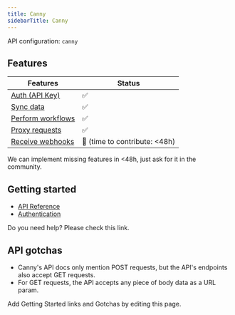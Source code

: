 ```yaml
---
title: Canny
sidebarTitle: Canny
---
```


API configuration: `canny`

## Features

| Features | Status |
| - | - |
| [Auth (API Key)](/integrate/guides/authorize-an-api) | ✅ |
| [Sync data](/integrate/guides/sync-data-from-an-api) | ✅ |
| [Perform workflows](/integrate/guides/perform-workflows-with-an-api) | ✅ |
| [Proxy requests](/integrate/guides/proxy-requests-to-an-api) | ✅ |
| [Receive webhooks](/integrate/guides/receive-webhooks-from-an-api) | 🚫 (time to contribute: &lt;48h) |

We can implement missing features in &lt;48h, just ask for it in the community.

## Getting started

-   [API Reference](https://developers.canny.io/api-reference)
-   [Authentication](https://developers.canny.io/api-reference#authentication)

Do you need help? Please check this link.

## API gotchas

- Canny's API docs only mention POST requests, but the API's endpoints also accept GET requests.
- For GET requests, the API accepts any piece of body data as a URL param.

Add Getting Started links and Gotchas by editing this page.

